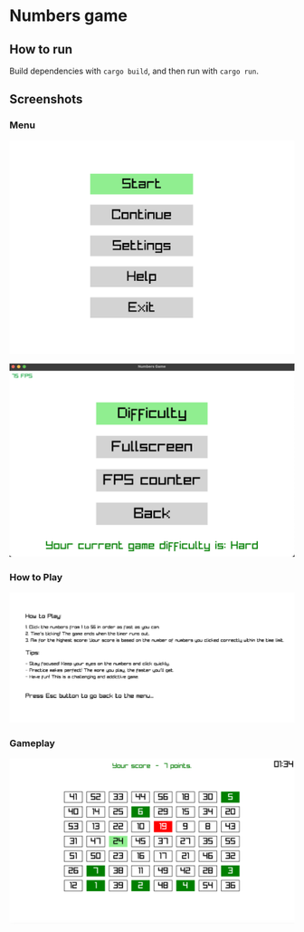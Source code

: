 # Numbers game

## How to run

Build dependencies with `cargo build`, and then run with `cargo run`.

## Screenshots

### Menu

![Game Menu Screenshot](docs/images/start-menu.png)

![Game Settings Screenshot](docs/images/settings.png)

### How to Play

![Game Settings Screenshot](docs/images/help.png)

### Gameplay

![Game Screenshot Example](docs/images/gameplay.png)